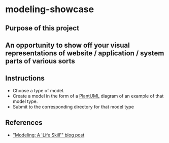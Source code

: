 # modeling-showcase

## Purpose of this project


## An opportunity to show off your visual representations of website / application / system parts of various sorts


## Instructions
* Choose a type of model.
* Create a model in the form of a [PlantUML](https://plantuml.com) diagram of an example of that model type.
* Submit to the corresponding directory for that model type


## References
* ["Modeling:  A 'Life Skill'" blog post](https://zoebraiterman.com/2021/03/01/modeling-a-life-skill/)



